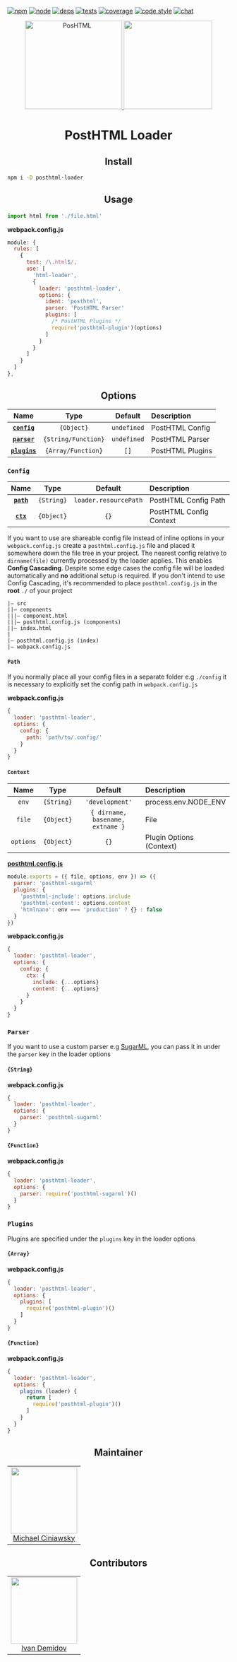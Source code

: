 [![npm][npm]][npm-url]
[![node][node]][node-url]
[![deps][deps]][deps-url]
[![tests][tests]][tests-url]
[![coverage][cover]][cover-url]
[![code style][style]][style-url]
[![chat][chat]][chat-url]

<div align="center">
  <a href="https://github.com/posthtml/posthtml">
    <img width="220" height="200" title="PosHTML"           src="http://posthtml.github.io/posthtml/logo.svg">
  </a>
  <img width="200" height="200" src="https://webpack.js.org/assets/icon-square-big.svg">
  <h1>PostHTML Loader</h1>
</div>

<h2 align="center">Install</h2>

```bash
npm i -D posthtml-loader
```

<h2 align="center">Usage</h2>

```js
import html from './file.html'
```

**webpack.config.js**
```js
module: {
  rules: [
    {
      test: /\.html$/,
      use: [
        'html-loader',
        {
          loader: 'posthtml-loader',
          options: {
            ident: 'posthtml',
            parser: 'PostHTML Parser'
            plugins: [
              /* PostHTML Plugins */
              require('posthtml-plugin')(options)
            ]
          }
        }
      ]
    }
  ]
},
```

<h2 align="center">Options</h2>

|Name|Type|Default|Description|
|:--:|:--:|:-----:|:----------|
|**[`config`](#config)**|`{Object}`|`undefined`|PostHTML Config|
|**[`parser`](#parser)**|`{String/Function}`|`undefined`|PostHTML Parser|
|**[`plugins`](#plugins)**|`{Array/Function}`|`[]`|PostHTML Plugins|

### `Config`

|Name|Type|Default|Description|
|:--:|:--:|:-----:|:----------|
|**[`path`](#path)**|`{String}`|`loader.resourcePath`|PostHTML Config Path|
|**[`ctx`](#context)**|`{Object}`|`{}`|PostHTML Config Context|

If you want to use are shareable config file instead of inline options in your `webpack.config.js` create a `posthtml.config.js` file and placed it somewhere down the file tree in your project. The nearest config relative to `dirname(file)` currently processed by the loader applies. This enables **Config Cascading**. Despite some edge cases the config file will be loaded automatically and **no** additional setup is required. If you don't intend to use Config Cascading, it's recommended to place `posthtml.config.js` in the **root** `./` of your project

```
|– src
||– components
|||– component.html
|||– posthtml.config.js (components)
||– index.html
|
|– posthtml.config.js (index)
|– webpack.config.js
```

#### `Path`

If you normally place all your config files in a separate folder e.g `./config` it is necessary to explicitly set the config path in `webpack.config.js`

**webpack.config.js**
```js
{
  loader: 'posthtml-loader',
  options: {
    config: {
      path: 'path/to/.config/'
    }
  }
}
```

#### `Context`

|Name|Type|Default|Description|
|:--:|:--:|:-----:|:----------|
|`env`|`{String}`|`'development'`|process.env.NODE_ENV|
|`file`|`{Object}`|`{ dirname, basename, extname }`|File|
|`options`|`{Object}`|`{}`|Plugin Options (Context)|

[**posthtml.config.js**](https://github.com/posthtml/posthtml-load-config)
```js
module.exports = ({ file, options, env }) => ({
  parser: 'posthtml-sugarml'
  plugins: {
    'posthtml-include': options.include
    'posthtml-content': options.content
    'htmlnano': env === 'production' ? {} : false
  }
})
```

**webpack.config.js**
```js
{
  loader: 'posthtml-loader',
  options: {
    config: {
      ctx: {
        include: {...options}
        content: {...options}
      }
    }
  }
}
```

### `Parser`

If you want to use a custom parser e.g [SugarML](https://github.com/posthtml/sugarml), you can pass it in under the `parser` key in the loader options

#### `{String}`

**webpack.config.js**
```js
{
  loader: 'posthtml-loader',
  options: {
    parser: 'posthtml-sugarml'
  }
}
```

#### `{Function}`

**webpack.config.js**
```js
{
  loader: 'posthtml-loader',
  options: {
    parser: require('posthtml-sugarml')()
  }
}
```

### `Plugins`

Plugins are specified under the `plugins` key in the loader options

#### `{Array}`

**webpack.config.js**
```js
{
  loader: 'posthtml-loader',
  options: {
    plugins: [
      require('posthtml-plugin')()
    ]    
  }
}
```

#### `{Function}`

**webpack.config.js**
```js
{
  loader: 'posthtml-loader',
  options: {
    plugins (loader) {
      return [
        require('posthtml-plugin')()
      ]
    }
  }
}
```

<h2 align="center">Maintainer</h2>

<table>
  <tbody>
    <tr>
      <td align="center">
        <img width="150 height="150"
        src="https://github.com/michael-ciniawsky.png?v=3&s=150">
        <br />
        <a href="https://github.com/michael-ciniawsky">Michael Ciniawsky</a>
      </td>
    </tr>
  <tbody>
</table>

<h2 align="center">Contributors</h2>

<table>
  <tbody>
    <tr>
      <td align="center">
        <img width="150" height="150" src="https://github.com/Scrum.png?v=3&s=150">
        <br />
        <a href="https://github.com/Scrum">Ivan Demidov</a>
      </td>
    </tr>
  <tbody>
</table>


[npm]: https://img.shields.io/npm/v/posthtml-loader.svg
[npm-url]: https://npmjs.com/package/posthtml-loader

[node]: https://img.shields.io/node/v/posthtml-loader.svg
[node-url]: https://nodejs.org/

[deps]: https://david-dm.org/posthtml/posthtml-loader.svg
[deps-url]: https://david-dm.org/posthtml/posthtml-loader

[tests]: http://img.shields.io/travis/posthtml/posthtml-loader.svg
[tests-url]: https://travis-ci.org/posthtml/posthtml-loader

[cover]: https://coveralls.io/repos/github/posthtml/posthtml-loader/badge.svg
[cover-url]: https://coveralls.io/github/posthtml/posthtml-loader

[style]: https://img.shields.io/badge/code%20style-standard-yellow.svg
[style-url]: http://standardjs.com/

[chat]: https://badges.gitter.im/posthtml/posthtml.svg
[chat-url]: https://gitter.im/posthtml/posthtml
